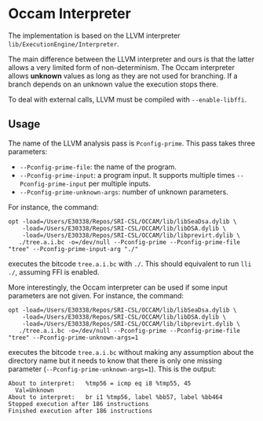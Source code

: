 # Occam Interpreter #

The implementation is based on the LLVM interpreter 
`lib/ExecutionEngine/Interpreter`.

The main difference between the LLVM interpreter and ours is that the
latter allows a very limited form of non-determinism. The Occam
interpreter allows __unknown__ values as long as they are not used for
branching. If a branch depends on an unknown value the execution stops
there.

To deal with external calls, LLVM must be compiled with
`--enable-libffi`.

## Usage ## 

The name of the LLVM analysis pass is `Pconfig-prime`.  This pass
takes three parameters:

- `--Pconfig-prime-file`: the name of the program.
- `--Pconfig-prime-input`: a program input. It supports multiple times
  `--Pconfig-prime-input` per multiple inputs. 
- `--Pconfig-prime-unknown-args`: number of unknown parameters.

For instance, the command:

```
opt -load=/Users/E30338/Repos/SRI-CSL/OCCAM/lib/libSeaDsa.dylib \
    -load=/Users/E30338/Repos/SRI-CSL/OCCAM/lib/libDSA.dylib \
	-load=/Users/E30338/Repos/SRI-CSL/OCCAM/lib/libprevirt.dylib \
   ./tree.a.i.bc -o=/dev/null --Pconfig-prime --Pconfig-prime-file "tree" --Pconfig-prime-input-arg "./" 

```

executes the bitcode `tree.a.i.bc` with `./`. This should equivalent
to run `lli ./`, assuming FFI is enabled.

More interestingly, the Occam interpreter can be used if some input
parameters are not given. For instance, the command:

```
opt -load=/Users/E30338/Repos/SRI-CSL/OCCAM/lib/libSeaDsa.dylib \
    -load=/Users/E30338/Repos/SRI-CSL/OCCAM/lib/libDSA.dylib \
	-load=/Users/E30338/Repos/SRI-CSL/OCCAM/lib/libprevirt.dylib \
   ./tree.a.i.bc -o=/dev/null --Pconfig-prime --Pconfig-prime-file "tree" --Pconfig-prime-unknown-args=1

```

executes the bitcode `tree.a.i.bc` without making any assumption about
the directory name but it needs to know that there is only one missing
parameter (`--Pconfig-prime-unknown-args=1`).  This is the output:

```
About to interpret:   %tmp56 = icmp eq i8 %tmp55, 45
  Val=Unknown
About to interpret:   br i1 %tmp56, label %bb57, label %bb464
Stopped execution after 186 instructions
Finished execution after 186 instructions

```




